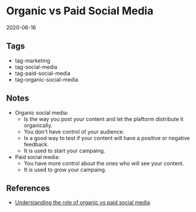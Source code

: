 # Organic vs Paid Social Media

2020-06-16

## Tags

- tag-marketing
- tag-social-media
- tag-paid-social-media
- tag-organic-social-media

## Notes

- Organic social media:
  - Is the way you post your content and let the plaftorm distribute it organically.
  - You don't have control of your audience.
  - Is a good way to test if your content will have a positive or negative feedback.
  - It is used to start your campaing.
- Paid social media:
  - You have more control about the ones who will see your content.
  - It is used to grow your campaing.
  
## References

- [Understanding the role of organic vs paid social media](https://www.smartinsights.com/social-media-marketing/social-media-strategy/understanding-role-organic-paid-social-media/)
